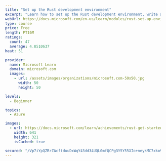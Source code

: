```yaml
---
title: "Set up the Rust development environment"
excerpt: "Learn how to set up the Rust development environment, write a program, and use the Cargo build system."
webUrl: https://docs.microsoft.com/en-us/learn/modules/rust-set-up-environment/
type: course
price: Free
length: PT16M
ratings:
  count: 47
  average: 4.8510637
heat: 51

provider:
  name: Microsoft Learn
  domain: microsoft.com
  images:
    - url: /assets/images/organizations/microsoft.com-50x50.jpg
      width: 50
      height: 50

levels:
  - Beginner

topics:
  - Azure

images:
  - url: https://docs.microsoft.com/learn/achievements/rust-get-started-social.png
    width: 641
    height: 321
    isCached: true

secured: "/Vp7iYpQZRrZAcftduuDxWqY43dd34UQL0mfQCPg3Y5Y55XIo+neykMC7xko9rHkhiCmX9MZJmWn4FQ9/eiMakfyim5tZWpz/xxBgVpzui0XEHzhiDyeFGnX/CD8/R9S0Pq7VeHu5VATwzVzVreMlEDC4sl1qEDni1UiCaNUwnPmUjNoEr51JIO3OEkFSshtJFipB72dNyKOhWI6frFmgWUcOQbhNolhyuwYgKwqEWDVkjrtqkhSWyroFl81c1otNkxovaSLQwoYxL2M8szUK6NU/4ek8JGM+4EAIuM4rdvXH+kR0U92VUq8h1aBfHLl4l6VegDnzXGB2tX8CNDm9iKKsfvjgIWmpyRyDWnCVsUnN1vkIaVtfkiqXo2j1bZiLSJze7T6biF+7XjuJZEcRqaoPCtdSaiMp+gb12ewVfc=;x/pTnPhw/FpBEA97wcfPsw=="
---
```


